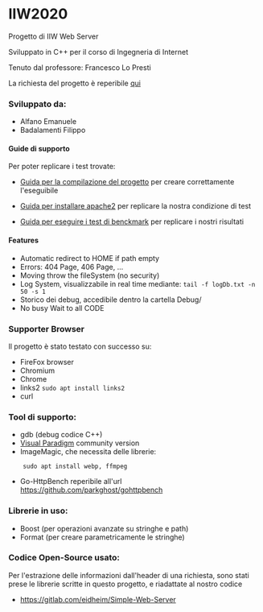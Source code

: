 # IIW2020
Progetto di IIW Web Server

Sviluppato in C++ per il corso di Ingegneria di Internet

Tenuto dal professore: Francesco Lo Presti

La richiesta del progetto è reperibile [qui](https://github.com/Alfystar/IIW2020/blob/master/WebServer_Project.pdf)

### Sviluppato da:
- Alfano Emanuele
- Badalamenti Filippo

#### Guide di supporto
Per poter replicare i test trovate:
- [Guida per la compilazione del progetto](https://github.com/Alfystar/IIW2020/blob/master/ProjectCompiling.md) per creare correttamente l'eseguibile

- [Guida per installare apache2](https://github.com/Alfystar/IIW2020/blob/master/Install_Apache2.md) per replicare la nostra condizione di test

- [Guida per eseguire i test di benckmark](https://github.com/Alfystar/IIW2020/blob/master/4_Bench/Execute_Test.md) per replicare i nostri risultati

#### Features
- Automatic redirect to HOME if path empty
- Errors: 404 Page, 406 Page, ...
- Moving throw the fileSystem (no security)
- Log System, visualizzabile in real time mediante: `tail -f logDb.txt -n 50 -s 1`
- Storico dei debug, accedibile dentro la cartella Debug/
- No busy Wait to all CODE

### Supporter Browser
Il progetto è stato testato con successo su:
- FireFox browser
- Chromium
- Chrome
- links2 ` sudo apt install links2 `
- curl


### Tool di supporto:
- gdb (debug codice C++)
- [Visual Paradigm](https://www.visual-paradigm.com/download/community.jsp) community version
- ImageMagic, che necessita delle librerie:
```
	sudo apt install webp, ffmpeg    
```
- Go-HttpBench reperibile all'url https://github.com/parkghost/gohttpbench

### Librerie in uso:
- Boost (per operazioni avanzate su stringhe e path)
- Format (per creare parametricamente le stringhe)


### Codice Open-Source usato:
Per l'estrazione delle informazioni dall'header di una richiesta, sono stati prese le librerie scritte in questo progetto, e riadattate al nostro codice
- https://gitlab.com/eidheim/Simple-Web-Server
